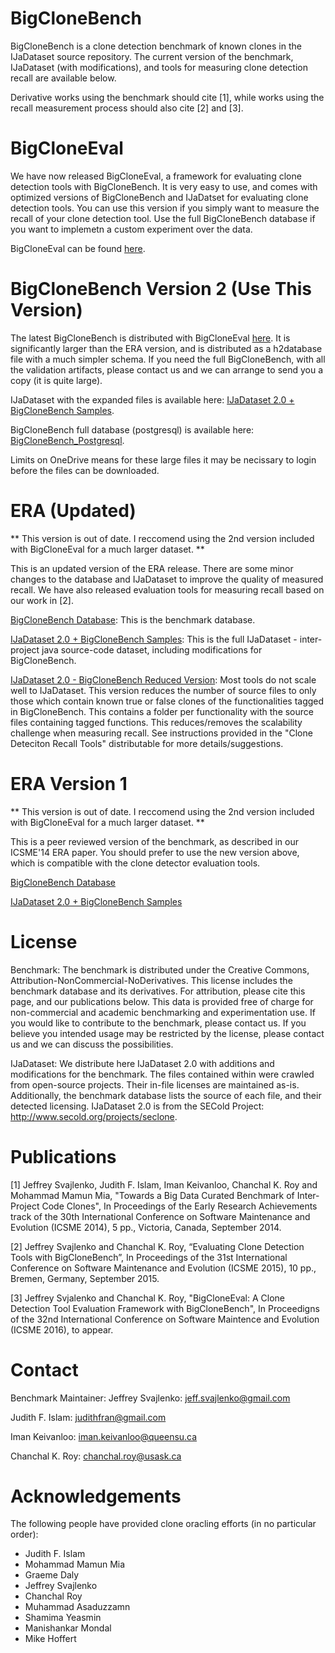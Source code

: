 BigCloneBench
=============

BigCloneBench is a clone detection benchmark of known clones in the IJaDataset source repository.  The current version of the benchmark, IJaDataset (with modifications), and tools for measuring clone detection recall are available below.

Derivative works using the benchmark should cite [1], while works using the recall measurement process should also cite [2] and [3].

BigCloneEval
============
We have now released BigCloneEval, a framework for evaluating clone detection tools with BigCloneBench.  It is very easy to use, and comes with optimized versions of BigCloneBench and IJaDatset for evaluating clone detection tools.  You can use this version if you simply want to measure the recall of your clone detection tool.  Use the full BigCloneBench database if you want to implemetn a custom experiment over the data.

BigCloneEval can be found [here](http://jeffsvajlenko.weebly.com/bigcloneeval.html).

BigCloneBench Version 2 (**Use This Version**)
==========================================

The latest BigCloneBench is distributed with BigCloneEval [here](https://github.com/jeffsvajlenko/BigCloneEval).  It is significantly larger than the ERA version, and is distributed as a h2database file with a much simpler schema.  If you need the full BigCloneBench, with all the validation artifacts, please contact us and we can arrange to send you a copy (it is quite large).

IJaDataset with the expanded files is available here: [IJaDataset 2.0 + BigCloneBench Samples](https://1drv.ms/u/s!AhXbM6MKt_yLj_tk29GJnc9BKoIvCg?e=oVTVJm).

BigCloneBench full database (postgresql) is available here: [BigCloneBench_Postgresql](https://1drv.ms/u/s!AhXbM6MKt_yLj_tmo-UxK2QTwMk2ew?e=YF9w0g).

Limits on OneDrive means for these large files it may be necissary to login before the files can be downloaded.

ERA (Updated) 
=============

** This version is out of date.  I reccomend using the 2nd version included with BigCloneEval for a much larger dataset. **

This is an updated version of the ERA release.  There are some minor changes to the database and IJaDataset to improve the quality of measured recall.  We have also released evaluation tools for measuring recall based on our work in [2].

[BigCloneBench Database](https://1drv.ms/u/s!AhXbM6MKt_yLj_Nv7H-8OoPD45lWeg?e=5yORQL):
This is the benchmark database.
    
[IJaDataset 2.0 + BigCloneBench Samples](https://1drv.ms/u/s!AhXbM6MKt_yLj_N3FAIGw3CJb1JGOg?e=NsP59Z):
This is the full IJaDataset - inter-project java source-code dataset, including modifications for BigCloneBench.
    
[IJaDataset 2.0 - BigCloneBench Reduced Version](https://1drv.ms/u/s!AhXbM6MKt_yLj_Nsc798DA-UJ4DFew?e=fp157L):
Most tools do not scale well to IJaDataset.  This version reduces the number of source files to only those which contain known true or false clones of the functionalities tagged in BigCloneBench.  This contains a folder per functionality with the source files containing tagged functions.  This reduces/removes the scalability challenge when measuring recall.  See instructions provided in the "Clone Deteciton Recall Tools" distributable for more details/suggestions.

ERA Version 1
==========================

** This version is out of date.  I reccomend using the 2nd version included with BigCloneEval for a much larger dataset. **

This is a peer reviewed version of the benchmark, as described in our ICSME'14 ERA paper.  You should prefer to use the new version above, which is compatible with the clone detector evaluation tools.

[BigCloneBench Database](https://1drv.ms/u/s!AhXbM6MKt_yLj_N9oMHZox6lUM7xqw?e=XVWQ4S)

[IJaDataset 2.0 + BigCloneBench Samples](https://1drv.ms/u/s!AhXbM6MKt_yLj_N80wvpc_ag9NJobg?e=kzf4eN)

License
=======
Benchmark: The benchmark is distributed under the Creative Commons, Attribution-NonCommercial-NoDerivatives.  This license includes the benchmark database and its derivatives.  For attribution, please cite this page, and our publications below.  This data is provided free of charge for non-commercial and academic benchmarking and experimentation use.  If you would like to contribute to the benchmark, please contact us.  If you believe you intended usage may be restricted by the license, please contact us and we can discuss the possibilities.

IJaDataset: We distribute here IJaDataset 2.0 with additions and modifications for the benchmark.  The files contained within were crawled from open-source projects.  Their in-file licenses are maintained as-is.  Additionally, the benchmark database lists the source of each file, and their detected licensing.  IJaDataset 2.0 is from the SECold Project: http://www.secold.org/projects/seclone.

Publications
============

[1] Jeffrey Svajlenko, Judith F. Islam, Iman Keivanloo, Chanchal K. Roy and Mohammad Mamun Mia, "Towards a Big Data Curated Benchmark of Inter-Project Code Clones", In Proceedings of the Early Research Achievements track of the 30th International Conference on Software Maintenance and Evolution (ICSME 2014), 5 pp., Victoria, Canada,  September 2014.

[2] Jeffrey Svajlenko and Chanchal K. Roy, “Evaluating Clone Detection Tools with BigCloneBench”, In Proceedings of the 31st International Conference on Software Maintenance and Evolution (ICSME 2015), 10 pp., Bremen, Germany, September 2015.

[3] Jeffrey Svjalenko and Chanchal K. Roy, "BigCloneEval: A Clone Detection Tool Evaluation Framework with BigCloneBench", In Proceedigns of the 32nd International Conference on Software Maintence and Evolution (ICSME 2016), to appear.

Contact
=======
Benchmark Maintainer: Jeffrey Svajlenko: jeff.svajlenko@gmail.com

Judith F. Islam: judithfran@gmail.com

Iman Keivanloo: iman.keivanloo@queensu.ca

Chanchal K. Roy: chanchal.roy@usask.ca


Acknowledgements
================
The following people have provided clone oracling efforts (in no particular order):
- Judith F. Islam
- Mohammad Mamun Mia
- Graeme Daly
- Jeffrey Svajlenko
- Chanchal Roy
- Muhammad Asaduzzamn
- Shamima Yeasmin
- Manishankar Mondal
- Mike Hoffert
